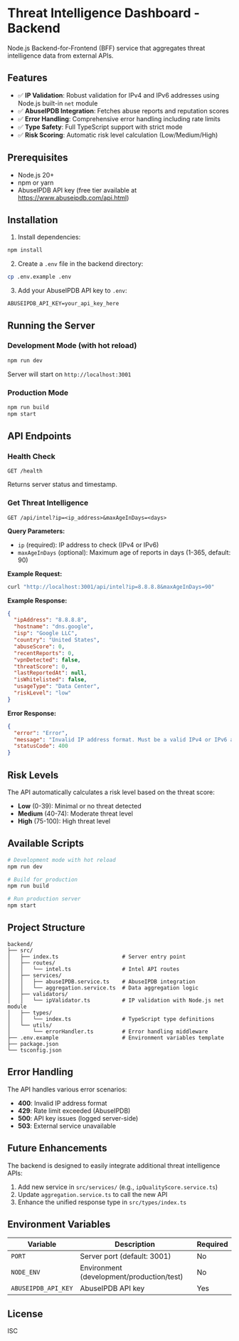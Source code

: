 # Threat Intelligence Dashboard - Backend

Node.js Backend-for-Frontend (BFF) service that aggregates threat intelligence data from external APIs.

## Features

- ✅ **IP Validation**: Robust validation for IPv4 and IPv6 addresses using Node.js built-in `net` module
- ✅ **AbuseIPDB Integration**: Fetches abuse reports and reputation scores
- ✅ **Error Handling**: Comprehensive error handling including rate limits
- ✅ **Type Safety**: Full TypeScript support with strict mode
- ✅ **Risk Scoring**: Automatic risk level calculation (Low/Medium/High)

## Prerequisites

- Node.js 20+ 
- npm or yarn
- AbuseIPDB API key (free tier available at https://www.abuseipdb.com/api.html)

## Installation

1. Install dependencies:
```bash
npm install
```

2. Create a `.env` file in the backend directory:
```bash
cp .env.example .env
```

3. Add your AbuseIPDB API key to `.env`:
```env
ABUSEIPDB_API_KEY=your_api_key_here
```

## Running the Server

### Development Mode (with hot reload)
```bash
npm run dev
```
Server will start on `http://localhost:3001`

### Production Mode
```bash
npm run build
npm start
```

## API Endpoints

### Health Check
```
GET /health
```
Returns server status and timestamp.

### Get Threat Intelligence
```
GET /api/intel?ip=<ip_address>&maxAgeInDays=<days>
```

**Query Parameters:**
- `ip` (required): IP address to check (IPv4 or IPv6)
- `maxAgeInDays` (optional): Maximum age of reports in days (1-365, default: 90)

**Example Request:**
```bash
curl "http://localhost:3001/api/intel?ip=8.8.8.8&maxAgeInDays=90"
```

**Example Response:**
```json
{
  "ipAddress": "8.8.8.8",
  "hostname": "dns.google",
  "isp": "Google LLC",
  "country": "United States",
  "abuseScore": 0,
  "recentReports": 0,
  "vpnDetected": false,
  "threatScore": 0,
  "lastReportedAt": null,
  "isWhitelisted": false,
  "usageType": "Data Center",
  "riskLevel": "low"
}
```

**Error Response:**
```json
{
  "error": "Error",
  "message": "Invalid IP address format. Must be a valid IPv4 or IPv6 address.",
  "statusCode": 400
}
```

## Risk Levels

The API automatically calculates a risk level based on the threat score:

- **Low** (0-39): Minimal or no threat detected
- **Medium** (40-74): Moderate threat level
- **High** (75-100): High threat level

## Available Scripts

```bash
# Development mode with hot reload
npm run dev

# Build for production
npm run build

# Run production server
npm start
```

## Project Structure

```
backend/
├── src/
│   ├── index.ts                    # Server entry point
│   ├── routes/
│   │   └── intel.ts                # Intel API routes
│   ├── services/
│   │   ├── abuseIPDB.service.ts    # AbuseIPDB integration
│   │   └── aggregation.service.ts  # Data aggregation logic
│   ├── validators/
│   │   └── ipValidator.ts          # IP validation with Node.js net module
│   ├── types/
│   │   └── index.ts                # TypeScript type definitions
│   └── utils/
│       └── errorHandler.ts         # Error handling middleware
├── .env.example                    # Environment variables template
├── package.json
└── tsconfig.json
```

## Error Handling

The API handles various error scenarios:

- **400**: Invalid IP address format
- **429**: Rate limit exceeded (AbuseIPDB)
- **500**: API key issues (logged server-side)
- **503**: External service unavailable

## Future Enhancements

The backend is designed to easily integrate additional threat intelligence APIs:

1. Add new service in `src/services/` (e.g., `ipQualityScore.service.ts`)
2. Update `aggregation.service.ts` to call the new API
3. Enhance the unified response type in `src/types/index.ts`

## Environment Variables

| Variable | Description | Required |
|----------|-------------|----------|
| `PORT` | Server port (default: 3001) | No |
| `NODE_ENV` | Environment (development/production/test) | No |
| `ABUSEIPDB_API_KEY` | AbuseIPDB API key | Yes |

## License

ISC

